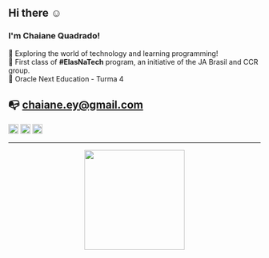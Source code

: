## Hi there ☺️
### I'm Chaiane Quadrado!

🚀 Exploring the world of technology and learning programming!
<br>
📔 First class of <b>#ElasNaTech</b> program, an initiative of the JA Brasil and CCR group.
<br>
📔 Oracle Next Education - Turma 4

## 📭 chaiane.ey@gmail.com

<div>
<a href="https://www.linkedin.com/in/chaianeaq/" target="_blank"><img width=20px src="https://camo.githubusercontent.com/c8a9c5b414cd812ad6a97a46c29af67239ddaeae08c41724ff7d945fb4c047e5/68747470733a2f2f6564656e742e6769746875622e696f2f537570657254696e7949636f6e732f696d616765732f7376672f6c696e6b6564696e2e737667"></a> <a href="https://www.instagram.com/chai.aq" target="_blank"><img width=20px src="https://camo.githubusercontent.com/c9dacf0f25a1489fdbc6c0d2b41cda58b77fa210a13a886d6f99e027adfbd358/68747470733a2f2f6564656e742e6769746875622e696f2f537570657254696e7949636f6e732f696d616765732f7376672f696e7374616772616d2e737667"></a> <a href="https://twitter.com/nidril_" target="_blank"><img width=20px src="https://camo.githubusercontent.com/35b0b8bfbd8840f35607fb56ad0a139047fd5d6e09ceb060c5c6f0a5abd1044c/68747470733a2f2f6564656e742e6769746875622e696f2f537570657254696e7949636f6e732f696d616765732f7376672f747769747465722e737667"></a>
</div>

<hr>

<div align="center">
  <a href="https://github.com/nidril">
  <img height="200em" src="https://github-readme-stats.vercel.app/api/top-langs/?username=nidril&layout=compact&langs_count=7&theme=nightowl"/>
</div>
